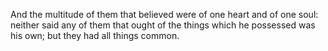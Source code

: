 And the multitude of them that believed were of one heart and of one soul: neither said any of them that ought of the things which he possessed was his own; but they had all things common.
